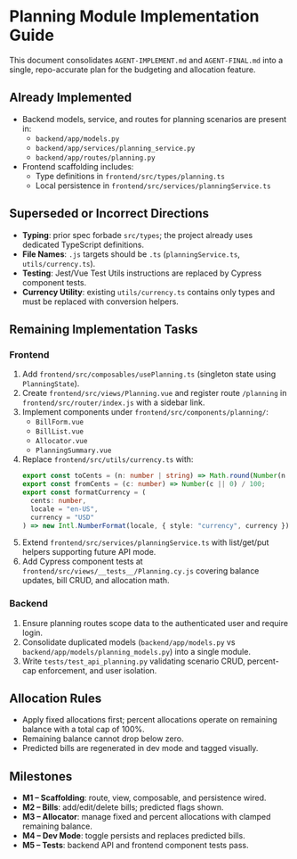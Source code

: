 # Planning Module Implementation Guide

This document consolidates `AGENT-IMPLEMENT.md` and `AGENT-FINAL.md` into a single, repo-accurate plan for the budgeting and allocation feature.

## Already Implemented
- Backend models, service, and routes for planning scenarios are present in:
  - `backend/app/models.py`
  - `backend/app/services/planning_service.py`
  - `backend/app/routes/planning.py`
- Frontend scaffolding includes:
  - Type definitions in `frontend/src/types/planning.ts`
  - Local persistence in `frontend/src/services/planningService.ts`

## Superseded or Incorrect Directions
- **Typing**: prior spec forbade `src/types`; the project already uses dedicated TypeScript definitions.
- **File Names**: `.js` targets should be `.ts` (`planningService.ts`, `utils/currency.ts`).
- **Testing**: Jest/Vue Test Utils instructions are replaced by Cypress component tests.
- **Currency Utility**: existing `utils/currency.ts` contains only types and must be replaced with conversion helpers.

## Remaining Implementation Tasks

### Frontend
1. Add `frontend/src/composables/usePlanning.ts` (singleton state using `PlanningState`).
2. Create `frontend/src/views/Planning.vue` and register route `/planning` in `frontend/src/router/index.js` with a sidebar link.
3. Implement components under `frontend/src/components/planning/`:
   - `BillForm.vue`
   - `BillList.vue`
   - `Allocator.vue`
   - `PlanningSummary.vue`
4. Replace `frontend/src/utils/currency.ts` with:
   ```ts
   export const toCents = (n: number | string) => Math.round(Number(n || 0) * 100);
   export const fromCents = (c: number) => Number(c || 0) / 100;
   export const formatCurrency = (
     cents: number,
     locale = "en-US",
     currency = "USD"
   ) => new Intl.NumberFormat(locale, { style: "currency", currency }).format(fromCents(cents));
   ```
5. Extend `frontend/src/services/planningService.ts` with list/get/put helpers supporting future API mode.
6. Add Cypress component tests at `frontend/src/views/__tests__/Planning.cy.js` covering balance updates, bill CRUD, and allocation math.

### Backend
1. Ensure planning routes scope data to the authenticated user and require login.
2. Consolidate duplicated models (`backend/app/models.py` vs `backend/app/models/planning_models.py`) into a single module.
3. Write `tests/test_api_planning.py` validating scenario CRUD, percent-cap enforcement, and user isolation.

## Allocation Rules
- Apply fixed allocations first; percent allocations operate on remaining balance with a total cap of 100%.
- Remaining balance cannot drop below zero.
- Predicted bills are regenerated in dev mode and tagged visually.

## Milestones
- **M1 – Scaffolding**: route, view, composable, and persistence wired.
- **M2 – Bills**: add/edit/delete bills; predicted flags shown.
- **M3 – Allocator**: manage fixed and percent allocations with clamped remaining balance.
- **M4 – Dev Mode**: toggle persists and replaces predicted bills.
- **M5 – Tests**: backend API and frontend component tests pass.
